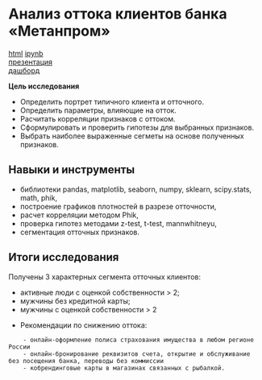# Анализ оттока клиентов банка «Метанпром»

[html](https://github.com/Lud2022/Portfolio/blob/main/Анализ%20оттока%20клиентов%20банка%20«Метанпром»/Анализ%20оттока%20клиентов%20банка.html)    [ipynb](https://github.com/Lud2022/Portfolio/blob/main/Анализ%20оттока%20клиентов%20банка%20«Метанпром»/Анализ%20оттока%20клиентов%20банка.ipynb) <br/>
[презентация](https://github.com/Lud2022/Portfolio/blob/main/Анализ%20оттока%20клиентов%20банка%20«Метанпром»/Анализ%20оттока%20клиентов%20банка%20«Метанпром».pdf) <br/>
[дашборд](https://public.tableau.com/views/diplom_16864866061580/Sheet1?:language=en-US&:display_count=n&:origin=viz_share_link)
 
**Цель исследования** <br/>
*	Определить портрет типичного клиента и отточного.<br/>
* Определить параметры, влияющие на отток.<br/>
* Расчитать корреляции признаков с оттоком.<br/>
* Сформулировать и проверить гипотезы для выбранных признаков.<br/>
* Выбрать наиболее выраженные сегметы на основе полученных признаков.<br/>



## Навыки и инструменты

- библиотеки pandas, matplotlib, seaborn, numpy, sklearn, scipy.stats, math, phik, <br/>
- построение графиков плотностей в разрезе отточности, <br/>
- расчет корреляции методом Phik, <br/>
- проверка гипотез методами z-test, t-test, mannwhitneyu, <br/>
- сегментация отточных признаков.
   
## Итоги исследования

Получены 3 характерных сегмента отточных клиентов:
 - активные люди с оценкой собственности > 2;
 - мужчины без кредитной карты;
 - мужчины с оценкой собственности > 2	
* Рекомендации по снижению оттока:
```
    - онлайн-оформление полиса страхования имущества в любом регионе России 
    - онлайн-бронирование реквизитов счета, открытие и обслуживание без посещения банка, переводы без коммиссии
    - кобрендинговые карты в магазинах связанных с рыбалкой.    
```

